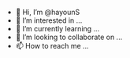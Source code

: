 - 👋 Hi, I’m @hayounS
- 👀 I’m interested in ...
- 🌱 I’m currently learning ...
- 💞️ I’m looking to collaborate on ...
- 📫 How to reach me ...

<!---
hayounS/hayounS is a ✨ special ✨ repository because its `README.md` (this file) appears on your GitHub profile.
You can click the Preview link to take a look at your changes.
--->
